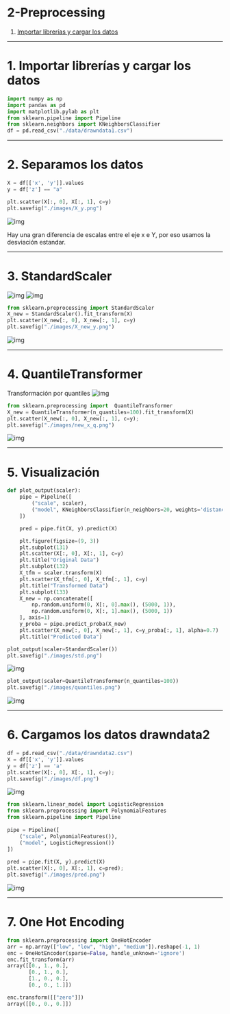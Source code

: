 # 2-Preprocessing

1. [Importar librerías y cargar los datos ](#schema1)

<hr>

<a name="schema1"></a>

# 1. Importar librerías y cargar los datos

~~~python
import numpy as np
import pandas as pd
import matplotlib.pylab as plt
from sklearn.pipeline import Pipeline 
from sklearn.neighbors import KNeighborsClassifier
df = pd.read_csv("./data/drawndata1.csv")
~~~
<hr>

<a name="schema2"></a>

# 2. Separamos los datos

~~~python
X = df[['x', 'y']].values
y = df['z'] == "a"

plt.scatter(X[:, 0], X[:, 1], c=y)
plt.savefig("./images/X_y.png")
~~~
![img](./images/X_y.png)


Hay una gran diferencia de escalas entre el eje x e Y, por eso usamos la desviación estandar.

<hr>

<a name="schema3"></a>

# 3. StandardScaler
![img](./images/001.png)
![img](./images/002.png)

~~~python
from sklearn.preprocessing import StandardScaler
X_new = StandardScaler().fit_transform(X)
plt.scatter(X_new[:, 0], X_new[:, 1], c=y)
plt.savefig("./images/X_new_y.png")
~~~
![img](./images/X_new_y.png)


<hr>

<a name="schema4"></a>

# 4. QuantileTransformer
Transformación por quantiles
![img](./images/003.png)

~~~python
from sklearn.preprocessing import  QuantileTransformer
X_new = QuantileTransformer(n_quantiles=100).fit_transform(X)
plt.scatter(X_new[:, 0], X_new[:, 1], c=y);
plt.savefig("./images/new_x_q.png")
~~~
![img](./images/new_x_q.png)

<hr>

<a name="schema5"></a>

# 5. Visualización

~~~python
def plot_output(scaler):
    pipe = Pipeline([
        ("scale", scaler),
        ("model", KNeighborsClassifier(n_neighbors=20, weights='distance'))
    ])

    pred = pipe.fit(X, y).predict(X)

    plt.figure(figsize=(9, 3))
    plt.subplot(131)
    plt.scatter(X[:, 0], X[:, 1], c=y)
    plt.title("Original Data")
    plt.subplot(132)
    X_tfm = scaler.transform(X)
    plt.scatter(X_tfm[:, 0], X_tfm[:, 1], c=y)
    plt.title("Transformed Data")
    plt.subplot(133)
    X_new = np.concatenate([
        np.random.uniform(0, X[:, 0].max(), (5000, 1)), 
        np.random.uniform(0, X[:, 1].max(), (5000, 1))
    ], axis=1)
    y_proba = pipe.predict_proba(X_new)
    plt.scatter(X_new[:, 0], X_new[:, 1], c=y_proba[:, 1], alpha=0.7)
    plt.title("Predicted Data")

plot_output(scaler=StandardScaler())
plt.savefig("./images/std.png")
~~~
![img](./images/std.png)
~~~python
plot_output(scaler=QuantileTransformer(n_quantiles=100))
plt.savefig("./images/quantiles.png")
~~~
![img](./images/quantiles.png)



<hr>

<a name="schema6"></a>

# 6. Cargamos los datos drawndata2

~~~python
df = pd.read_csv("./data/drawndata2.csv")
X = df[['x', 'y']].values
y = df['z'] == 'a'
plt.scatter(X[:, 0], X[:, 1], c=y);
plt.savefig("./images/df.png")
~~~
![img](./images/df.png)

~~~python
from sklearn.linear_model import LogisticRegression
from sklearn.preprocessing import PolynomialFeatures
from sklearn.pipeline import Pipeline
​
pipe = Pipeline([
    ("scale", PolynomialFeatures()),
    ("model", LogisticRegression())
])
​
pred = pipe.fit(X, y).predict(X)
plt.scatter(X[:, 0], X[:, 1], c=pred);
plt.savefig("./images/pred.png")
~~~
![img](./images/pred.png)
<hr>

<a name="schema7"></a>

# 7. One Hot Encoding

~~~python
from sklearn.preprocessing import OneHotEncoder
arr = np.array(["low", "low", "high", "medium"]).reshape(-1, 1)
enc = OneHotEncoder(sparse=False, handle_unknown='ignore')
enc.fit_transform(arr)
array([[0., 1., 0.],
       [0., 1., 0.],
       [1., 0., 0.],
       [0., 0., 1.]])

enc.transform([["zero"]])
array([[0., 0., 0.]])
~~~